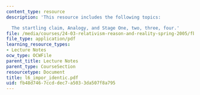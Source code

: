 ```yaml
---
content_type: resource
description: 'This resource includes the following topics:

  The startling claim, Analogy, and Stage One, two, three, four.'
file: /media/courses/24-03-relativism-reason-and-reality-spring-2005/fb48d7467ccddec7a5033da507f8a795_l6_impor_identic.pdf
file_type: application/pdf
learning_resource_types:
- Lecture Notes
ocw_type: OCWFile
parent_title: Lecture Notes
parent_type: CourseSection
resourcetype: Document
title: l6_impor_identic.pdf
uid: fb48d746-7ccd-dec7-a503-3da507f8a795
---
```

